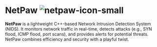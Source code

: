# NetPaw  ![netpaw-icon-small](https://github.com/user-attachments/assets/45f3cdea-1426-4903-a7d4-fdfb691e64c1)


**NetPaw** is a lightweight C++-based Network Intrusion Detection System (NIDS). It monitors network traffic in real-time, detects attacks (e.g., SYN flood, ICMP flood, port scans), and provides alerts for potential threats. NetPaw combines efficiency and security with a playful twist.
